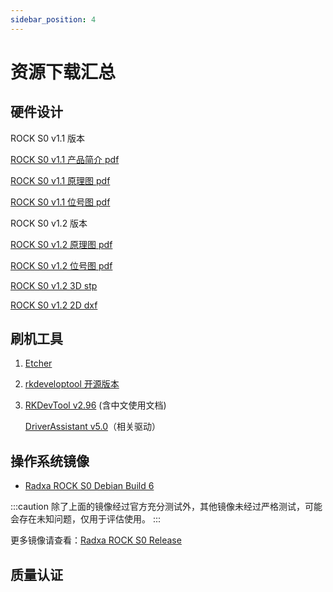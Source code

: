 ```yaml
---
sidebar_position: 4
---
```


# 资源下载汇总

## 硬件设计

ROCK S0 v1.1 版本

[ROCK S0 v1.1 产品简介 pdf](https://dl.radxa.com/rockpis0/radxa_rock_s0_product_brief_Revision_1.0.pdf)

[ROCK S0 v1.1 原理图 pdf](https://dl.radxa.com/rockpis0/radxa_rock_s0_v1_1_schematic.pdf)

[ROCK S0 v1.1 位号图 pdf](https://dl.radxa.com/rockpis0/radxa_rock_s0_v1_1_smd.pdf)

ROCK S0 v1.2 版本

[ROCK S0 v1.2 原理图 pdf](https://dl.radxa.com/rockpis0/radxa_rock_s0_v1200_schematic.pdf)

[ROCK S0 v1.2 位号图 pdf](https://dl.radxa.com/rockpis0/radxa_rock_s0_v1200_smd.pdf)

[ROCK S0 v1.2 3D stp](https://dl.radxa.com/rockpis0/radxa_rockpi_s0_v1200_pcba_3d_stp.zip)

[ROCK S0 v1.2 2D dxf](https://dl.radxa.com/rockpis0/radxa_rock_s0_v1200_2d_dxf.zip)

## 刷机工具

1. [Etcher](https://etcher.balena.io/#download-etcher/)

2. [rkdeveloptool 开源版本](https://opensource.rock-chips.com/wiki_Rkdeveloptool)

3. [RKDevTool v2.96](https://dl.radxa.com/tools/windows/RKDevTool_Release_v2.96_zh.zip) (含中文使用文档)

   [DriverAssistant v5.0](https://dl.radxa.com/tools/windows/DriverAssitant_v5.0.zip)（相关驱动）

## 操作系统镜像

- [Radxa ROCK S0 Debian Build 6](https://github.com/radxa-build/rock-s0/releases/download/b6/rock-s0_debian_bookworm_cli_b6.img.xz)

:::caution
除了上面的镜像经过官方充分测试外，其他镜像未经过严格测试，可能会存在未知问题，仅用于评估使用。
:::

更多镜像请查看：[Radxa ROCK S0 Release](https://github.com/radxa-build/rock-s0/releases)

## 质量认证

